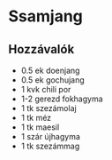 # Ssamjang

## Hozzávalók
- 0.5 ek doenjang
- 0.5 ek gochujang
- 1 kvk chili por
- 1-2 gerezd fokhagyma
- 1 tk szezámolaj
- 1 tk méz
- 1 tk maesil
- 1 szár újhagyma
- 1 tk szezámmag

